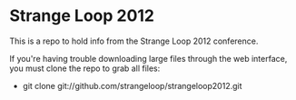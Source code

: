 Strange Loop 2012
=================

This is a repo to hold info from the Strange Loop 2012 conference.

If you're having trouble downloading large files through the web interface, you must clone the repo to grab all files:

* git clone git://github.com/strangeloop/strangeloop2012.git


